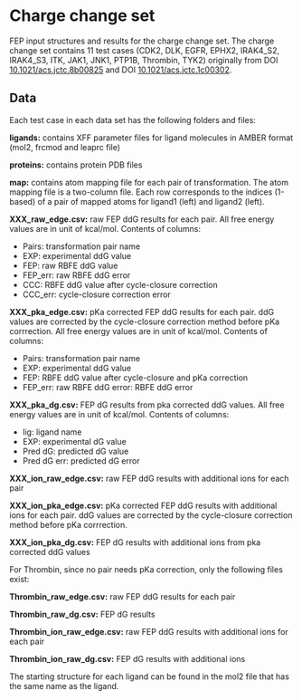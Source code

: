 # Charge change set
FEP input structures and results for the charge change set. The charge change set contains 11 test cases (CDK2, DLK, EGFR, EPHX2, IRAK4\_S2, IRAK4\_S3, ITK, JAK1, JNK1, PTP1B, Thrombin, TYK2) originally from DOI [10.1021/acs.jctc.8b00825](https://pubs.acs.org/doi/10.1021/acs.jctc.8b00825) and DOI [10.1021/acs.jctc.1c00302](https://pubs.acs.org/doi/10.1021/acs.jctc.1c00302).

## Data
Each test case in each data set has the following folders and files:

**ligands:** contains XFF parameter files for ligand molecules in AMBER format (mol2, frcmod and leaprc file)

**proteins:** contains protein PDB files

**map:** contains atom mapping file for each pair of transformation. The atom mapping file is a two-column file. Each row corresponds to the indices (1-based) of a pair of mapped atoms for ligand1 (left) and ligand2 (left).

**XXX\_raw\_edge.csv:** raw FEP ddG results for each pair. All free energy values are in unit of kcal/mol.
Contents of columns:
- Pairs: transformation pair name
- EXP: experimental ddG value
- FEP: raw RBFE ddG value
- FEP\_err: raw RBFE ddG error
- CCC: RBFE ddG value after cycle-closure correction
- CCC\_err: cycle-closure correction error

**XXX\_pka_edge.csv:** pKa corrected FEP ddG results for each pair. ddG values are corrected by the cycle-closure correction method before pKa corrrection. All free energy values are in unit of kcal/mol.
Contents of columns:
- Pairs: transformation pair name
- EXP: experimental ddG value
- FEP: RBFE ddG value after cycle-closure and pKa correction
- FEP\_err: raw RBFE ddG error: RBFE ddG error

**XXX\_pka_dg.csv:** FEP dG results from pka corrected ddG values. All free energy values are in unit of kcal/mol.
Contents of columns:
- lig: ligand name
- EXP: experimental dG value
- Pred dG: predicted dG value
- Pred dG err: predicted dG error

**XXX\_ion\_raw\_edge.csv:** raw FEP ddG results with additional ions for each pair

**XXX\_ion\_pka\_edge.csv:** pKa corrected FEP ddG results with additional ions for each pair. ddG values are corrected by the cycle-closure correction method before pKa corrrection.

**XXX\_ion\_pka\_dg.csv:** FEP dG results with additional ions from pka corrected ddG values

For Thrombin, since no pair needs pKa correction, only the following files exist:

**Thrombin\_raw\_edge.csv:** raw FEP ddG results for each pair

**Thrombin\_raw\_dg.csv:** FEP dG results

**Thrombin\_ion\_raw\_edge.csv:** raw FEP ddG results with additional ions for each pair

**Thrombin\_ion\_raw\_dg.csv:** FEP dG results with additional ions

The starting structure for each ligand can be found in the mol2 file that has the same name as the ligand.

